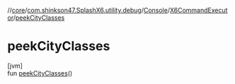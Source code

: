 //[core](../../../../index.md)/[com.shinkson47.SplashX6.utility.debug](../../index.md)/[Console](../index.md)/[X6CommandExecutor](index.md)/[peekCityClasses](peek-city-classes.md)

# peekCityClasses

[jvm]\
fun [peekCityClasses](peek-city-classes.md)()
